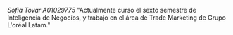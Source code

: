 *Sofia Tovar A01029775*
"Actualmente curso el sexto semestre de Inteligencia de Negocios, y trabajo en el área de Trade Marketing de Grupo L'oréal Latam."
